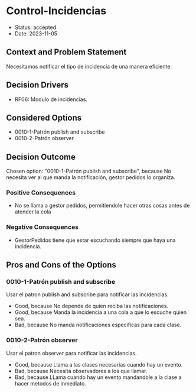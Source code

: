 # Control-Incidencias

* Status: accepted
* Date: 2023-11-05

## Context and Problem Statement

Necesitamos notificar el tipo de incidencia de una manera eficiente.

## Decision Drivers

* RF06: Modulo de incidencias.

## Considered Options

* 0010-1-Patrón publish and subscribe
* 0010-2-Patrón observer

## Decision Outcome

Chosen option: "0010-1-Patrón publish and subscribe", because No necesita ver al que manda la notificación, gestor pedidos lo organiza.

### Positive Consequences

* No se llama a gestor pedidos, permitiendole hacer otras cosas antes de atender la cola

### Negative Consequences

* GestorPedidos tiene que estar escuchando siempre que haya una incidencia.

## Pros and Cons of the Options

### 0010-1-Patrón publish and subscribe

Usar el patron publish and subscribe para notificar las incidencias.

* Good, because No depende de quien reciba las notificaciones.
* Good, because Manda la incidencia a una cola a que lo escuche quien sea.
* Bad, because No manda notificaciones especificas para cada clase.

### 0010-2-Patrón observer

Usar el patron observer para notificar las incidencias.

* Good, because Llama a las clases necesarias cuando hay un evento.
* Bad, because Necesita observadores a los que llamar.
* Bad, because LLama cuando hay un evento mandandole a la clase a hacer metodos de inmediato.
